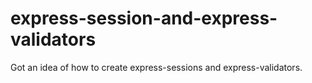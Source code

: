 # express-session-and-express-validators
Got an idea of how to create express-sessions and express-validators. 
